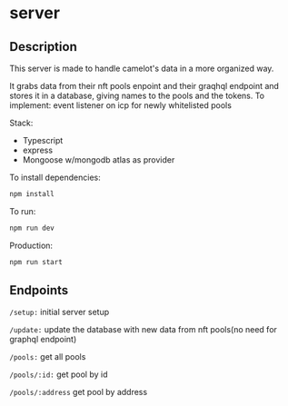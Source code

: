 # server

## Description
This server is made to handle camelot's data in a more organized way. 

It grabs data from their nft pools enpoint and their graqhql endpoint and stores it in a database, giving names to the pools and the tokens.
To implement: event listener on icp for newly whitelisted pools


Stack: 
- Typescript
- express
- Mongoose w/mongodb atlas as provider


To install dependencies:

```bash
npm install
```

To run:

```bash
npm run dev
```

Production:
```bash
npm run start
```




## Endpoints
`/setup:` initial server setup

`/update:` update the database with new data from nft pools(no need for graphql endpoint) 

`/pools:` get all pools

`/pools/:id:` get pool by id

`/pools/:address` get pool by address

